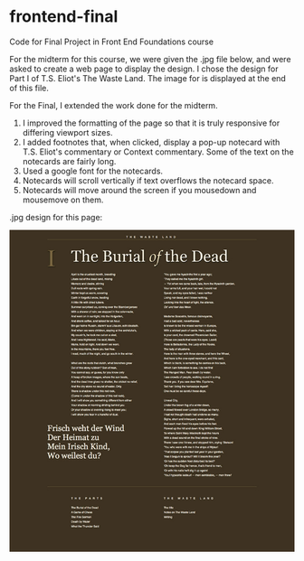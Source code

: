 # frontend-final
Code for Final Project in Front End Foundations course

For the midterm for this course, we were given the .jpg file below, and were asked to create a web page to display the design.  I chose the design for Part I of T.S. Eliot's The Waste Land.  The image for is displayed at the end of this file.

For the Final, I extended the work done for the midterm.  
1) I improved the formatting of the page so that it is truly responsive for differing viewport sizes.
2) I added footnotes that, when clicked, display a pop-up notecard with T.S. Eliot's commentary or Context commentary.  Some of the text on the notecards are fairly long.
3) Used a google font for the notecards.
4) Notecards will scroll vertically if text overflows the notecard space.
5) Notecards will move around the screen if you mousedown and mousemove on them.

.jpg design for this page:
<p align="center"><img src="/readme/1-the burial of the dead-small.jpg" /></p>
      
